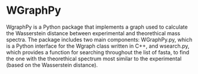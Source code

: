 # WGraphPy
WgraphPy is a Python package that implements a graph used to calculate the Wasserstein distance between experimental and theorethical mass spectra.
The package includes two main components: WGraphPy.py, which is a Python interface for the Wgraph class written in C++, and wsearch.py,
which provides a function for searching throughout the list of fasta, to find the one with the theorethical spectrum most similar to the experimental (based on the Wasserstein distance).
